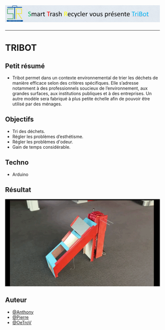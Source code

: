 <h1 align="center">
  <img src="./Assets/header.png" alt="Tribot" />
</h1>

---

# TRIBOT

## Petit résumé

- Tribot permet dans un contexte environnemental de trier les déchets de manière efficace selon des critères spécifiques. Elle s’adresse notamment à des professionnels soucieux de l’environnement, aux grandes surfaces, aux institutions publiques et à des entreprises. Un autre modèle sera fabriqué à plus petite échelle afin de pouvoir être utilisé par des ménages.

## Objectifs

- Tri des déchets.
- Régler les problèmes d’esthétisme.
- Régler les problèmes d'odeur.
- Gain de temps considérable.

## Techno

- Arduino

## Résultat
<img src="./Assets/demo.gif" alt="TriBot" />

## Auteur

- [@Anthony](https://github.com/Cyd-des-Tenebres)
- [@Pierre](https://github.com/Pierre-Portfolio)
- [@OeTroV](https://github.com/OeTroV)
